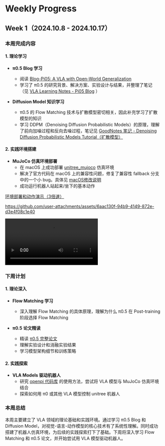 # Weekly Progress

## Week 1（2024.10.8 - 2024.10.17）

### 本周完成内容

#### 1. 理论学习

- **π0.5 Blog 学习**
  - 阅读 [Blog-Pi05: A VLA with Open-World Generalization]((https://www.physicalintelligence.company/blog/pi05))
  - 学习了 π0.5 的研究背景、解决方案、实验设计与结果，并整理了笔记（见 [VLA Learning Notes - Pi05 Blog](VLA%20Learning%20Notes.md#11-blog-pi05-a-vla-with-open-world-generalization) ）

- **Diffusion Model 知识学习**
  - π0.5 的 Flow Matching 技术与扩散模型密切相关，因此补充学习了扩散模型的知识
  - 学习 DDPM（Denoising Diffusion Probabilistic Models）的原理，理解了前向加噪过程和反向去噪过程，笔记见 [GoodNotes 笔记 - Denoising Diffusion Probabilistic Models Tutorial（扩散模型）](https://share.goodnotes.com/s/9DPIOpPEblnTRYqkrWZxiG)

#### 2. 实践环境搭建

- **MuJoCo 仿真环境部署**
  - 在 macOS 上成功部署 [unitree_mujoco](../Repo/unitree_mujoco/) 仿真环境
  - 解决了官方代码在 macOS 上的兼容性问题，修复了兼容性 fallback 分支中的一个小 bug。具体见 [macOS修改说明](../Repo/unitree_mujoco/macOS修改说明.md)
  - 成功运行机器人站起来/坐下的基本动作

[环境部署和动作演示（3倍速）](./Weekly%20Progress.assets/video.mp4)

<!-- markdownlint-disable-next-line MD034 -->
https://github.com/user-attachments/assets/6aac130f-94b9-4149-872e-d3e4f08c1e40

<!-- markdownlint-disable-next-line MD033 -->
<video src="./Weekly Progress.assets/video.mp4" controls></video>

### 下周计划

#### 1. 理论深入

- **Flow Matching 学习**
  - 深入理解 Flow Matching 的具体原理，理解为什么 π0.5 在 Post-training 阶段选择 Flow Matching

- **π0.5 论文精读**
  - 精读 [π0.5 完整论文](../Paper/Paper-Pi05:%20a%20Vision-Language-Action%20Model%20with%20Open-World%20Generalization.pdf)
  - 理解实验设计和消融实验结果
  - 学习模型架构细节和训练策略

#### 2. 实践探索

- **VLA Models 驱动机器人**
  - 研究 [openpi 代码库](../Repo/openpi/) 的使用方法，尝试将 VLA 模型与 MuJoCo 仿真环境结合
  - 探索如何用 π0 或其他 VLA 模型控制 unitree 机器人

### 本周总结

本周主要建立了 VLA 领域的理论基础和实践环境。通过学习 π0.5 Blog 和 Diffusion Model，对视觉-语言-动作模型的核心技术有了系统性理解。同时成功搭建了机器人仿真环境，为后续的实践探索打下了基础。下周将深入学习 Flow Matching 和 π0.5 论文，并开始尝试用 VLA 模型驱动机器人。
